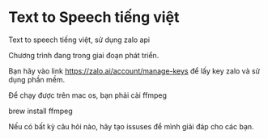 # Text to Speech tiếng việt
Text to speech tiếng việt, sử dụng zalo api


Chương trình đang trong giai đoạn phát triển.



Bạn  hãy vào link https://zalo.ai/account/manage-keys để lấy key zalo và sử dụng phần mềm.


Để chạy được trên mac os, bạn phải cài ffmpeg

brew install ffmpeg


Nếu có bất kỳ câu hỏi nào, hãy tạo issuses để mình giải đáp cho các bạn.

